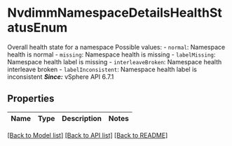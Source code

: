 # NvdimmNamespaceDetailsHealthStatusEnum

Overall health state for a namespace  Possible values: - `normal`: Namespace health is normal - `missing`: Namespace health is missing - `labelMissing`: Namespace health label is missing - `interleaveBroken`: Namespace health interleave broken - `labelInconsistent`: Namespace health label is inconsistent    ***Since:*** vSphere API 6.7.1 

## Properties
Name | Type | Description | Notes
------------ | ------------- | ------------- | -------------

[[Back to Model list]](../README.md#documentation-for-models) [[Back to API list]](../README.md#documentation-for-api-endpoints) [[Back to README]](../README.md)


